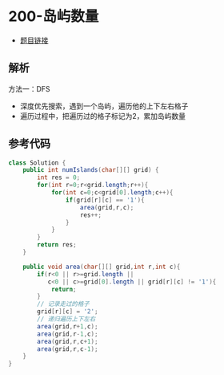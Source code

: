 # 200-岛屿数量

- [题目链接](https://leetcode-cn.com/problems/number-of-islands/)

## 解析

方法一：DFS
- 深度优先搜索，遇到一个岛屿，遍历他的上下左右格子
- 遍历过程中，把遍历过的格子标记为2，累加岛屿数量

## 参考代码
```Java
class Solution {
    public int numIslands(char[][] grid) {
        int res = 0;
        for(int r=0;r<grid.length;r++){
            for(int c=0;c<grid[0].length;c++){
                if(grid[r][c] == '1'){
                    area(grid,r,c);
                    res++;
                }
            }
        }
        return res;
    }

    public void area(char[][] grid,int r,int c){
        if(r<0 || r>=grid.length || 
           c<0 || c>=grid[0].length || grid[r][c] != '1'){
            return;
        }
        // 记录走过的格子
        grid[r][c] = '2';
        // 递归遍历上下左右
        area(grid,r+1,c);
        area(grid,r-1,c);
        area(grid,r,c+1);
        area(grid,r,c-1);
    }
}
```
